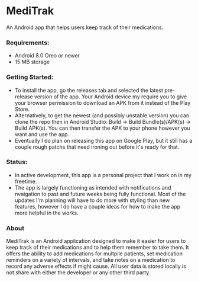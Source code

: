 # MediTrak
An Android app that helps users keep track of their medications.

### Requirements:

  + Android 8.0 Oreo or newer
  + 15 MB storage

### Getting Started:

  + To install the app, go the releases tab and selected the latest pre-release version of the app. Your Android device my require you to give your browser permission to download an APK from it instead of the Play Store.
  + Alternatively, to get the newest (and possibly unstable version) you can clone the repo then in Android Studio: Build -> Build Bundle(s)/APK(s) -> Build APK(s). You can then transfer the APK to your phone however you want and use the app.
  + Eventually I do plan on releasing this app on Google Play, but it still has a couple rough patchs that need ironing out before it's ready for that.

### Status:
  
  + In active development, this app is a personal project that I work on in my freetime.
  + The app is largely functioning as intended with notifications and nvaigation to past and future weeks being fully functional. Most of the updates I'm planning will have to do more with styling than new features, however I do have a couple ideas for how to make the app more helpful in the works.

### About

MediTrak is an Android application designed to make it easier for users to keep track of their medications and to help them remember to take them. It offers the ability to add medications for multpile patients, set medication reminders on a variety of intervals, and take notes on a medication to record any adverse effects if might cause. All user data is stored locally is not share with either the developer or any other third party.
